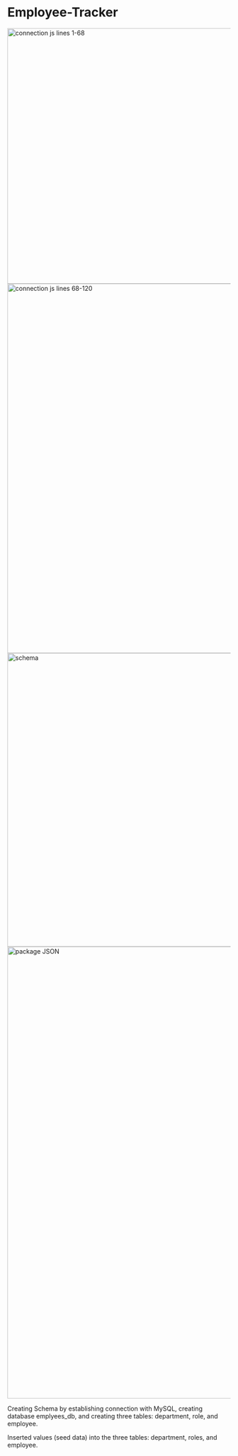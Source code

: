 # Employee-Tracker

<img width="576" alt="connection js lines 1-68" src="https://user-images.githubusercontent.com/76009483/132416433-4dc8967a-4bce-4c9b-a46e-371800332eb3.png">
<img width="833" alt="connection js lines 68-120" src="https://user-images.githubusercontent.com/76009483/132416446-cbb44b81-ff5e-449d-8e52-cd3dbd6af90d.png">
<img width="662" alt="schema" src="https://user-images.githubusercontent.com/76009483/132416457-910e25a2-8331-4e54-a509-da3f2904b939.png">
<img width="1019" alt="package JSON" src="https://user-images.githubusercontent.com/76009483/132416463-18610a63-cde9-43b0-9d29-1ade5a449ed4.png">


Creating Schema by establishing connection with MySQL, creating database emplyees_db, and creating three tables: department, role, and employee.

Inserted values (seed data) into the three tables: department, roles, and employee.







